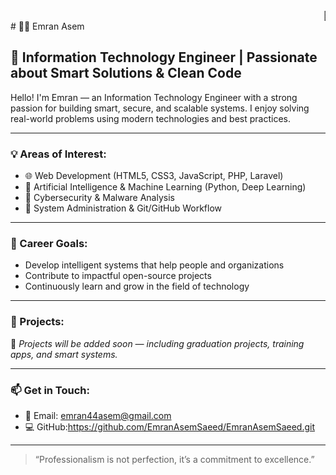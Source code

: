 <marquee behavior="scroll" direction="left" scrollamount="6">
🌟 Welcome to my GitHub profile! I'm Emran — Information Technology Engineer 🚀
</marquee>
# 👨‍💻 Emran Asem

## 🧠 Information Technology Engineer | Passionate about Smart Solutions & Clean Code

Hello! I'm Emran — an Information Technology Engineer with a strong passion for building smart, secure, and scalable systems.
I enjoy solving real-world problems using modern technologies and best practices.

---

### 💡 Areas of Interest:

- 🌐 Web Development (HTML5, CSS3, JavaScript, PHP, Laravel)
- 🤖 Artificial Intelligence & Machine Learning (Python, Deep Learning)
- 🔐 Cybersecurity & Malware Analysis
- 🧰 System Administration & Git/GitHub Workflow

---

### 🎯 Career Goals:

- Develop intelligent systems that help people and organizations
- Contribute to impactful open-source projects
- Continuously learn and grow in the field of technology

---

### 🚀 Projects:

🚧 *Projects will be added soon — including graduation projects, training apps, and smart systems.*

---

### 📫 Get in Touch:

- 📧 Email: emran44asem@gmail.com
- 💻 GitHub:https://github.com/EmranAsemSaeed/EmranAsemSaeed.git
---

> “Professionalism is not perfection, it’s a commitment to excellence.”

